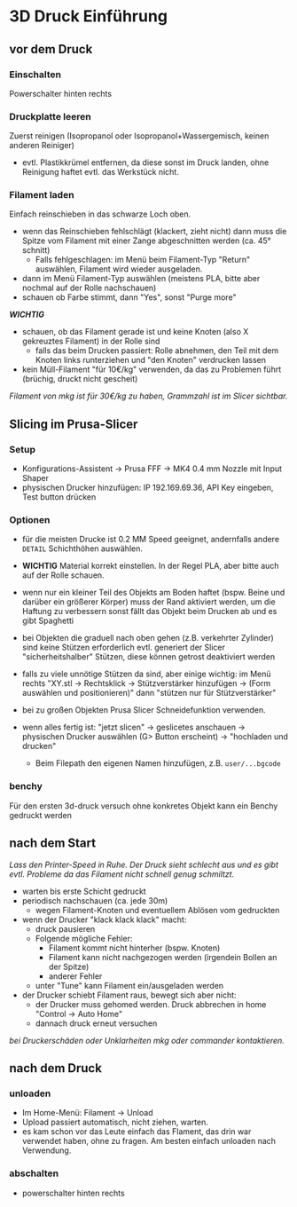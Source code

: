 # 3D Druck Einführung

## vor dem Druck

### Einschalten

Powerschalter hinten rechts

### Druckplatte leeren

Zuerst reinigen (Isopropanol oder Isopropanol+Wassergemisch, keinen anderen Reiniger)
- evtl. Plastikkrümel entfernen, da diese sonst im Druck landen, ohne Reinigung haftet evtl. das Werkstück nicht.

### Filament laden

Einfach reinschieben in das schwarze Loch oben.
  - wenn das Reinschieben fehlschlägt (klackert, zieht nicht) dann muss die Spitze vom Filament mit einer Zange abgeschnitten werden (ca. 45° schnitt)
    - Falls fehlgeschlagen: im Menü beim Filament-Typ "Return" auswählen, Filament wird wieder ausgeladen.
- dann im Menü Filament-Typ auswählen (meistens PLA, bitte aber nochmal auf der Rolle nachschauen)
- schauen ob Farbe stimmt, dann "Yes", sonst "Purge more"

***WICHTIG***
- schauen, ob das Filament gerade ist und keine Knoten (also X gekreuztes Filament) in der Rolle sind
  - falls das beim Drucken passiert: Rolle abnehmen, den Teil mit dem Knoten links runterziehen und "den Knoten" verdrucken lassen
- kein Müll-Filament "für 10€/kg" verwenden, da das zu Problemen führt (brüchig, druckt nicht gescheit)

*Filament von mkg ist für 30€/kg zu haben, Grammzahl ist im Slicer sichtbar.*

## Slicing im Prusa-Slicer

### Setup
- Konfigurations-Assistent -> Prusa FFF -> MK4 0.4 mm Nozzle mit Input Shaper
- physischen Drucker hinzufügen: IP 192.169.69.36, API Key eingeben, Test button drücken

### Optionen

- für die meisten Drucke ist 0.2 MM Speed geeignet, andernfalls andere `DETAIL` Schichthöhen auswählen.

- **WICHTIG** Material korrekt einstellen. In der Regel PLA, aber bitte auch auf der Rolle schauen.

- wenn nur ein kleiner Teil des Objekts am Boden haftet (bspw. Beine und darüber ein größerer Körper)
  muss der Rand aktiviert werden, um die Haftung zu verbessern
  sonst fällt das Objekt beim Drucken ab und es gibt Spaghetti

- bei Objekten die graduell nach oben gehen (z.B. verkehrter Zylinder) sind keine Stützen erforderlich
  evtl. generiert der Slicer "sicherheitshalber" Stützen, diese können getrost deaktiviert werden
- falls zu viele unnötige Stützen da sind, aber einige wichtig:
  im Menü rechts "XY.stl -> Rechtsklick -> Stützverstärker hinzufügen -> (Form auswählen und positionieren)"
  dann "stützen nur für Stützverstärker"
- bei zu großen Objekten Prusa Slicer Schneidefunktion verwenden.

- wenn alles fertig ist: "jetzt slicen" -> geslicetes anschauen
  -> physischen Drucker auswählen (G> Button erscheint) -> "hochladen und drucken"
  - Beim Filepath den eigenen Namen hinzufügen, z.B. `user/...bgcode`

### benchy

Für den ersten 3d-druck versuch ohne konkretes Objekt kann ein Benchy gedruckt werden

## nach dem Start

*Lass den Printer-Speed in Ruhe. Der Druck sieht schlecht aus und es gibt evtl. Probleme da das Filament nicht schnell genug schmiltzt.*

- warten bis erste Schicht gedruckt
- periodisch nachschauen (ca. jede 30m)
  - wegen Filament-Knoten und eventuellem Ablösen vom gedruckten
- wenn der Drucker "klack klack klack" macht:
  - druck pausieren
  - Folgende mögliche Fehler:
    - Filament kommt nicht hinterher (bspw. Knoten)
    - Filament kann nicht nachgezogen werden (irgendein Bollen an der Spitze)
    - anderer Fehler
  - unter "Tune" kann Filament ein/ausgeladen werden
- der Drucker schiebt Filament raus, bewegt sich aber nicht:
  - der Drucker muss gehomed werden. Druck abbrechen in home "Control -> Auto Home"
  - dannach druck erneut versuchen

*bei Druckerschäden oder Unklarheiten mkg oder commander kontaktieren.*


## nach dem Druck

### unloaden
  - Im Home-Menü: Filament -> Unload
  - Upload passiert automatisch, nicht ziehen, warten.
  - es kam schon vor das Leute einfach das Flament, das drin war
    verwendet haben, ohne zu fragen. Am besten einfach unloaden nach Verwendung.

### abschalten
  - powerschalter hinten rechts
